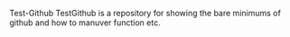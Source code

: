 Test-Github
TestGithub is a repository for showing the bare minimums of github and how to manuver function etc.

